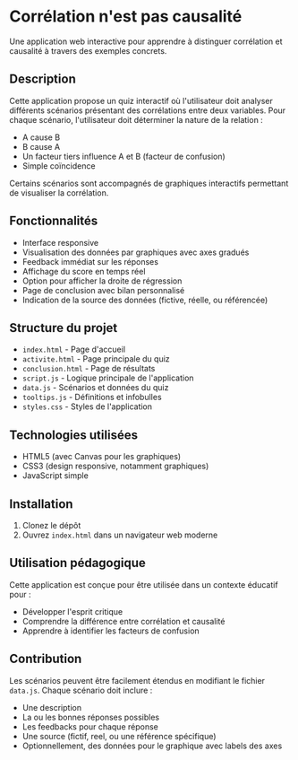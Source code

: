 # Corrélation n'est pas causalité

Une application web interactive pour apprendre à distinguer corrélation et causalité à travers des exemples concrets.

## Description

Cette application propose un quiz interactif où l'utilisateur doit analyser différents scénarios présentant des corrélations entre deux variables. Pour chaque scénario, l'utilisateur doit déterminer la nature de la relation :
- A cause B
- B cause A
- Un facteur tiers influence A et B (facteur de confusion)
- Simple coïncidence

Certains scénarios sont accompagnés de graphiques interactifs permettant de visualiser la corrélation.

## Fonctionnalités

- Interface responsive
- Visualisation des données par graphiques avec axes gradués
- Feedback immédiat sur les réponses
- Affichage du score en temps réel
- Option pour afficher la droite de régression
- Page de conclusion avec bilan personnalisé
- Indication de la source des données (fictive, réelle, ou référencée)

## Structure du projet

- `index.html` - Page d'accueil
- `activite.html` - Page principale du quiz
- `conclusion.html` - Page de résultats
- `script.js` - Logique principale de l'application
- `data.js` - Scénarios et données du quiz
- `tooltips.js` - Définitions et infobulles
- `styles.css` - Styles de l'application

## Technologies utilisées

- HTML5 (avec Canvas pour les graphiques)
- CSS3 (design responsive, notamment graphiques)
- JavaScript simple

## Installation

1. Clonez le dépôt
2. Ouvrez `index.html` dans un navigateur web moderne

## Utilisation pédagogique

Cette application est conçue pour être utilisée dans un contexte éducatif pour :
- Développer l'esprit critique
- Comprendre la différence entre corrélation et causalité
- Apprendre à identifier les facteurs de confusion

## Contribution

Les scénarios peuvent être facilement étendus en modifiant le fichier `data.js`. Chaque scénario doit inclure :
- Une description
- La ou les bonnes réponses possibles
- Les feedbacks pour chaque réponse
- Une source (fictif, reel, ou une référence spécifique)
- Optionnellement, des données pour le graphique avec labels des axes
